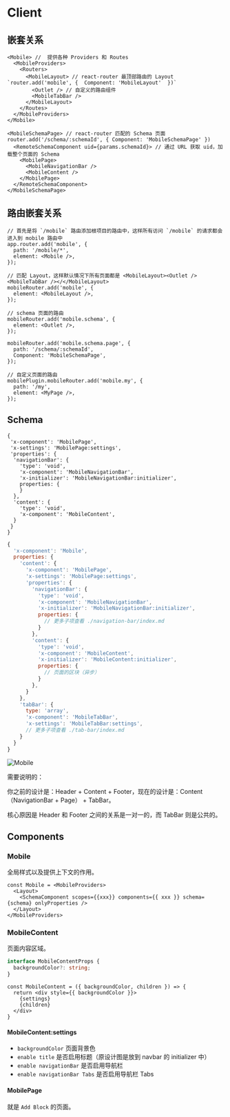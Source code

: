 # Client


<code src="./demos/Demo.tsx"></code>

## 嵌套关系

```tsx | pure
<Mobile> //  提供各种 Providers 和 Routes
  <MobileProviders>
    <Routers>
      <MobileLayout> // react-router 最顶部路由的 Layout `router.add('mobile', {  Component: 'MobileLayout'  })`
        <Outlet /> // 自定义的路由组件
        <MobileTabBar />
      </MobileLayout>
    </Routes>
  </MobileProviders>
</Mobile>
```

```tsx | pure
<MobileSchemaPage> // react-router 匹配的 Schema 页面 router.add('/schema/:schemaId', { Component: 'MobileSchemaPage' })
  <RemoteSchemaComponent uid={params.schemaId}> // 通过 URL 获取 uid，加载整个页面的 Schema
    <MobilePage>
      <MobileNavigationBar />
      <MobileContent />
    </MobilePage>
  </RemoteSchemaComponent>
</MobileSchemaPage>
```

## 路由嵌套关系

```tsx | pure
// 首先是将 `/mobile` 路由添加根项目的路由中，这样所有访问 `/mobile` 的请求都会进入到 mobile 路由中
app.router.add('mobile', {
  path: '/mobile/*',
  element: <Mobile />,
});
```

```tsx | pure
// 匹配 Layout，这样默认情况下所有页面都是 <MobileLayout><Outlet /><MobileTabBar /></</MobileLayout>
mobileRouter.add('mobile', {
  element: <MobileLayout />,
});
```

```tsx | pure
// schema 页面的路由
mobileRouter.add('mobile.schema', {
  element: <Outlet />,
});

mobileRouter.add('mobile.schema.page', {
  path: '/schema/:schemaId',
  Component: 'MobileSchemaPage',
});
```

```tsx | pure
// 自定义页面的路由
mobilePlugin.mobileRouter.add('mobile.my', {
  path: '/my',
  element: <MyPage />,
});
```

## Schema

```tsx | pure
{
 'x-component': 'MobilePage',
 'x-settings': 'MobilePage:settings',
 'properties': {
  'navigationBar': {
    'type': 'void',
    'x-component': 'MobileNavigationBar',
    'x-initializer': 'MobileNavigationBar:initializer',
    properties: {
    }
  },
  'content': {
    'type': 'void',
    'x-component': 'MobileContent',
  }
 }
}
```


```js
{
  'x-component': 'Mobile',
  properties: {
    'content': {
      'x-component': 'MobilePage',
      'x-settings': 'MobilePage:settings',
      'properties': {
        'navigationBar': {
          'type': 'void',
          'x-component': 'MobileNavigationBar',
          'x-initializer': 'MobileNavigationBar:initializer',
          properties: {
            // 更多子项查看 ./navigation-bar/index.md
          }
        },
        'content': {
          'type': 'void',
          'x-component': 'MobileContent',
          'x-initializer': 'MobileContent:initializer',
          properties: {
            // 页面的区块（异步）
          }
        },
      }
    },
    'tabBar': {
      type: 'array',
      'x-component': 'MobileTabBar',
      'x-settings': 'MobileTabBar:settings',
      // 更多子项查看 ./tab-bar/index.md
    }
  }
}
```

![Mobile](https://res.wx.qq.com/wxdoc/dist/assets/img/config.344358b1.jpg)

需要说明的：

你之前的设计是：Header + Content + Footer，现在的设计是：Content（NavigationBar + Page） + TabBar。

核心原因是 Header 和 Footer 之间的关系是一对一的，而 TabBar 则是公共的。

## Components

### Mobile

全局样式以及提供上下文的作用。

```tsx ｜ pure
const Mobile = <MobileProviders>
  <Layout>
    <SchemaComponent scopes={{xxx}} components={{ xxx }} schema={schema} onlyProperties />
  </Layout>
</MobileProviders>
```

### MobileContent

页面内容区域。

```ts
interface MobileContentProps {
  backgroundColor?: string;
}
```

```tsx | pure
const MobileContent = ({ backgroundColor, children }) => {
  return <div style={{ backgroundColor }}>
    {settings}
    {children}
  </div>
}
```

#### MobileContent:settings

- `backgroundColor` 页面背景色
- `enable title` 是否启用标题（原设计图是放到 navbar 的 initializer 中）
- `enable navigationBar` 是否启用导航栏
- `enable navigationBar Tabs` 是否启用导航栏 Tabs

#### MobilePage

就是 `Add Block` 的页面。

